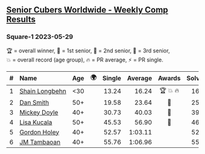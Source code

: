 <style>table {white-space: nowrap;}</style>
<link rel="stylesheet" type="text/css" href="/scw-comp/css/flags.css" />

## [Senior Cubers Worldwide - Weekly Comp Results](/scw-comp/results/)
### Square-1 2023-05-29

<span style="white-space: nowrap;">🏆 = overall winner</span>, <span style="white-space: nowrap;">🥇 = 1st senior</span>, <span style="white-space: nowrap;">🥈 = 2nd senior</span>, <span style="white-space: nowrap;">🥉 = 3rd senior</span>, <span style="white-space: nowrap;">💥 = overall record (age group)</span>, <span style="white-space: nowrap;">🔥 = PR average</span>, <span style="white-space: nowrap;">⚡ = PR single</span>.

| # | Name | Age | 🌍 | Single | Average | Awards | Solve 1 | Solve 2 | Solve 3 | Solve 4 | Solve 5 | Video |
| :--: | :-- | :--: | :--: | --: | --: | :--: | --: | --: | --: | --: | --: | :-- |
| 1 | [Shain Longbehn](../../persons/shain_longbehn/sq1.md) | <30 | <i class="flag flag-US" /> | 13.24 | 16.24 | 🏆 💥 🔥 | 16.80 | 13.24 | 17.49 | 14.44 | 19.44 | [Desktop](https://www.facebook.com/100053353548923/videos/2538116206354414) / [Mobile](https://m.facebook.com/100053353548923/videos/2538116206354414) |
| 2 | [Dan Smith](../../persons/dan_smith/sq1.md) | 50+ | <i class="flag flag-US" /> | 19.58 | 23.64 | 🥇 | 25.93 | 19.58 | 22.71 | 22.28 | 27.26 | [Desktop](https://www.facebook.com/events/3552780501633678/permalink/3562219254023136) / [Mobile](https://m.facebook.com/events/3552780501633678?view=permalink&id=3562219254023136) |
| 3 | [Mickey Doyle](../../persons/mickey_doyle/sq1.md) | 40+ | <i class="flag flag-US" /> | 30.73 | 40.03 | 🥈 | 39.76 | 37.00 | 43.34 | 30.73 | 46.24 | [Desktop](https://www.facebook.com/events/3552780501633678/permalink/3561537370757991) / [Mobile](https://m.facebook.com/events/3552780501633678?view=permalink&id=3561537370757991) |
| 4 | [Lisa Kucala](../../persons/lisa_kucala/sq1.md) | 50+ | <i class="flag flag-US" /> | 45.53 | 56.90 | 🥉 | 46.66 | 58.08 | 2:05.59 | 45.53 | 1:05.95 | [Desktop](https://www.facebook.com/events/3552780501633678/permalink/3561307820780946) / [Mobile](https://m.facebook.com/events/3552780501633678?view=permalink&id=3561307820780946) |
| 5 | [Gordon Holey](../../persons/gordon_holey/sq1.md) | 40+ | <i class="flag flag-US" /> | 52.57 | 1:03.11 |  | 52.57 | 55.30 | 1:08.59 | 1:05.43 | 1:11.25 | [Desktop](https://www.facebook.com/766997877/videos/932627758011713) / [Mobile](https://m.facebook.com/766997877/videos/932627758011713) |
| 6 | [JM Tambaoan](../../persons/jm_tambaoan/sq1.md) | 40+ | <i class="flag flag-PH" /> | 55.76 | 1:06.96 |  | 55.76 | 1:46.48 | 1:20.67 | 57.56 | 1:02.65 | [Desktop](https://www.facebook.com/events/3552780501633678/permalink/3557599857818409) / [Mobile](https://m.facebook.com/events/3552780501633678?view=permalink&id=3557599857818409) |

<!-- Global site tag (gtag.js) - Google Analytics -->
<script async src="https://www.googletagmanager.com/gtag/js?id=UA-86348435-3"></script>
<script>window.dataLayer = window.dataLayer || []; function gtag() {dataLayer.push(arguments);} gtag('js', new Date()); gtag('config', 'UA-86348435-3');</script>

